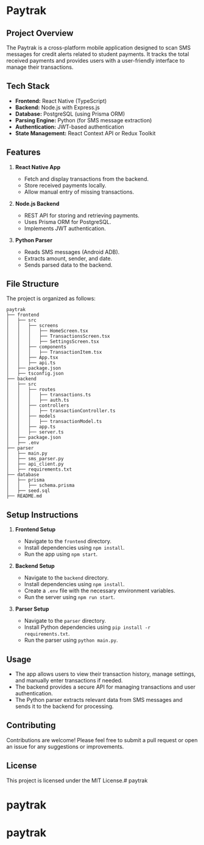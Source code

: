 # Paytrak

## Project Overview
The Paytrak is a cross-platform mobile application designed to scan SMS messages for credit alerts related to student payments. It tracks the total received payments and provides users with a user-friendly interface to manage their transactions.

## Tech Stack
- **Frontend:** React Native (TypeScript)
- **Backend:** Node.js with Express.js
- **Database:** PostgreSQL (using Prisma ORM)
- **Parsing Engine:** Python (for SMS message extraction)
- **Authentication:** JWT-based authentication
- **State Management:** React Context API or Redux Toolkit

## Features
1. **React Native App**
   - Fetch and display transactions from the backend.
   - Store received payments locally.
   - Allow manual entry of missing transactions.

2. **Node.js Backend**
   - REST API for storing and retrieving payments.
   - Uses Prisma ORM for PostgreSQL.
   - Implements JWT authentication.

3. **Python Parser**
   - Reads SMS messages (Android ADB).
   - Extracts amount, sender, and date.
   - Sends parsed data to the backend.

## File Structure
The project is organized as follows:

```
paytrak
├── frontend
│   ├── src
│   │   ├── screens
│   │   │   ├── HomeScreen.tsx
│   │   │   ├── TransactionsScreen.tsx
│   │   │   ├── SettingsScreen.tsx
│   │   ├── components
│   │   │   ├── TransactionItem.tsx
│   │   ├── App.tsx
│   │   ├── api.ts
│   ├── package.json
│   ├── tsconfig.json
├── backend
│   ├── src
│   │   ├── routes
│   │   │   ├── transactions.ts
│   │   │   ├── auth.ts
│   │   ├── controllers
│   │   │   ├── transactionController.ts
│   │   ├── models
│   │   │   ├── transactionModel.ts
│   │   ├── app.ts
│   │   ├── server.ts
│   ├── package.json
│   ├── .env
├── parser
│   ├── main.py
│   ├── sms_parser.py
│   ├── api_client.py
│   ├── requirements.txt
├── database
│   ├── prisma
│   │   ├── schema.prisma
│   ├── seed.sql
├── README.md
```

## Setup Instructions
1. **Frontend Setup**
   - Navigate to the `frontend` directory.
   - Install dependencies using `npm install`.
   - Run the app using `npm start`.

2. **Backend Setup**
   - Navigate to the `backend` directory.
   - Install dependencies using `npm install`.
   - Create a `.env` file with the necessary environment variables.
   - Run the server using `npm run start`.

3. **Parser Setup**
   - Navigate to the `parser` directory.
   - Install Python dependencies using `pip install -r requirements.txt`.
   - Run the parser using `python main.py`.

## Usage
- The app allows users to view their transaction history, manage settings, and manually enter transactions if needed.
- The backend provides a secure API for managing transactions and user authentication.
- The Python parser extracts relevant data from SMS messages and sends it to the backend for processing.

## Contributing
Contributions are welcome! Please feel free to submit a pull request or open an issue for any suggestions or improvements.

## License
This project is licensed under the MIT License.# paytrak
# paytrak
# paytrak
